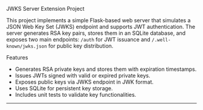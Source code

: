 JWKS Server Extension Project

This project implements a simple Flask-based web server that simulates a JSON Web Key Set (JWKS) endpoint and supports JWT authentication. The server generates RSA key pairs, stores them in an SQLite database, and exposes two main endpoints: `/auth` for JWT issuance and `/.well-known/jwks.json` for public key distribution.

Features

- Generates RSA private keys and stores them with expiration timestamps.
- Issues JWTs signed with valid or expired private keys.
- Exposes public keys via JWKS endpoint in JWK format.
- Uses SQLite for persistent key storage.
- Includes unit tests to validate key functionalities.

---


